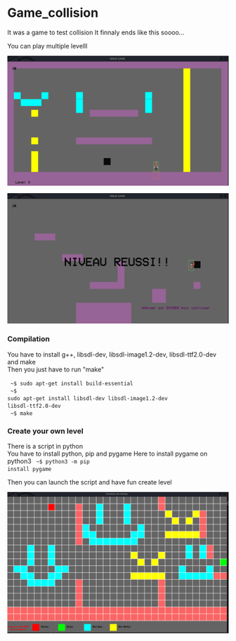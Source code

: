 <h1>Game_collision</h1>

It was a game to test collision
It finnaly ends like this soooo...

You can play multiple levelll

![My Image](documentation/niveau3.png)


![My Image](documentation/niveaureussi.png)


<h3>Compilation</h3>

You have to install g++, libsdl-dev, libsdl-image1.2-dev, libsdl-ttf2.0-dev and make<br/>
Then you just have to run "make"

<code> ~$ sudo apt-get install build-essential</code><br/>
<code> ~$ sudo apt-get install libsdl-dev libsdl-image1.2-dev libsdl-ttf2.0-dev</code><br/>
<code> ~$ make</code><br/>

<h3>Create your own level</h3>

There is a script in python<br/>
You have to install python, pip and pygame
Here to install pygame on python3
<code> ~$ python3 -m pip install pygame</code><br/>

Then you can launch the script and have fun create level

![My Image](documentation/createlevel.png)
